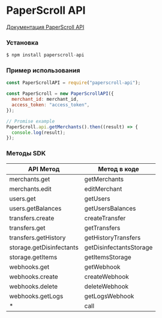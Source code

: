 # PaperScroll API

[Документация PaperScroll API](https://paperscroll.docs.apiary.io)

### Установка

```js
$ npm install paperscroll-api
```

### Пример использования

```js
const PaperScrollAPI = require("paperscroll-api");

const PaperScroll = new PaperScrollAPI({
  merchant_id: merchant_id,
  access_token: "access_token",
});

// Promise example
PaperScroll.api.getMerchants().then((result) => {
  console.log(result);
});
```

### Методы SDK

| API Метод                | Метод в коде            |
| ------------------------ | ----------------------- |
| merchants.get            | getMerchants            |
| merchants.edit           | editMerchant            |
| users.get                | getUsers                |
| users.getBalances        | getUsersBalances        |
| transfers.create         | createTransfer          |
| transfers.get            | getTransfers            |
| transfers.getHistory     | getHistoryTransfers     |
| storage.getDisinfectants | getDisinfectantsStorage |
| storage.getItems         | getItemsStorage         |
| webhooks.get             | getWebhook              |
| webhooks.create          | createWebhook           |
| webhooks.delete          | deleteWebhook           |
| webhooks.getLogs         | getLogsWebhook          |
| \*                       | call                    |
